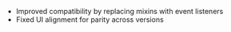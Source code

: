 * Improved compatibility by replacing mixins with event listeners
* Fixed UI alignment for parity across versions
